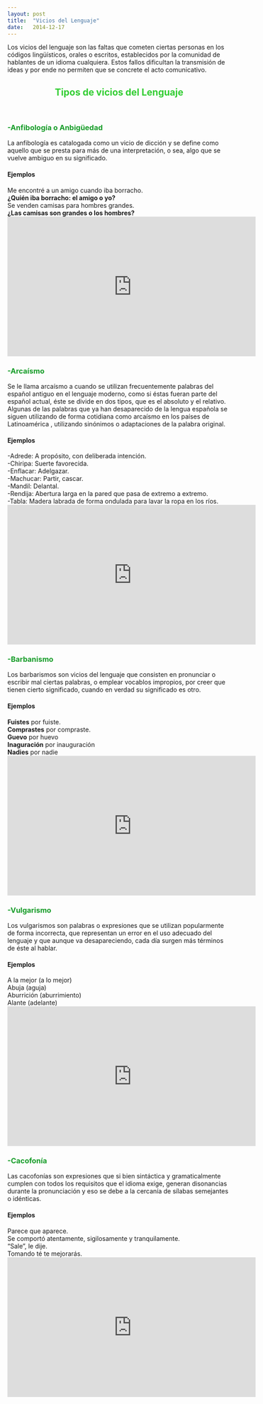 ```yaml
---
layout: post
title:  "Vicios del Lenguaje"
date:   2014-12-17
---
```



<p class="intro"><span class="dropcap">L</span>os vicios del lenguaje son las faltas que cometen ciertas personas en los códigos lingüísticos, orales o escritos, establecidos por la comunidad de hablantes de un idioma cualquiera. Estos fallos dificultan la transmisión de ideas y por ende no permiten que se concrete el acto comunicativo.
</p>
<font color="#32CD32"><center><h2>Tipos de vicios del Lenguaje</h2><br></center></font>
<font color="#169C28"><h3>-Anfibología o Anbigüedad</h3></font>
<p>La anfibología es catalogada como un vicio de dicción y se define como aquello que se presta para más de una interpretación, o sea, algo que se vuelve ambiguo en su significado.</p>
<h4>Ejemplos</h4>
<p>Me encontré a un amigo cuando iba borracho.<br>
<b>¿Quién iba borracho: el amigo o yo?</b><br>
Se venden camisas para hombres grandes.<br>
<b>¿Las camisas son grandes o los hombres?</b>
<iframe width="560" height="315" src="https://www.youtube.com/embed/oKeUOah0xIg" frameborder="0" allow="accelerometer; autoplay; encrypted-media; gyroscope; picture-in-picture" allowfullscreen></iframe></p>
<font color="#169C28"><h3>-Arcaísmo</h3></font>
<p>Se le llama arcaísmo a cuando se utilizan frecuentemente palabras del español antiguo en el lenguaje moderno, como si éstas fueran parte del español actual, éste se divide en dos tipos, que es el absoluto y el relativo.<br>
Algunas de las palabras que ya han desaparecido de la lengua española se siguen utilizando de forma cotidiana como arcaísmo en los países de Latinoamérica , utilizando sinónimos o adaptaciones de la palabra original.</p>
<h4>Ejemplos</h4>
<p>-Adrede: A propósito, con deliberada intención.<br>
-Chiripa: Suerte favorecida.<br>
-Enflacar: Adelgazar.<br>
-Machucar: Partir, cascar.<br>
-Mandil: Delantal.<br>
-Rendija: Abertura larga en la pared que pasa de extremo a extremo.<br>
-Tabla: Madera labrada de forma ondulada para lavar la ropa en los ríos.<br>
<iframe width="560" height="315" src="https://www.youtube.com/embed/BlF4rqYpIwI" frameborder="0" allow="accelerometer; autoplay; encrypted-media; gyroscope; picture-in-picture" allowfullscreen></iframe></p>
<font color="#169C28"><h3>-Barbanismo</h3></font>
<p>Los barbarismos son vicios del lenguaje que consisten en pronunciar o escribir mal ciertas palabras, o emplear vocablos impropios, por creer que tienen cierto significado, cuando en verdad su significado es otro.</p>
<h4>Ejemplos</h4>
<p><b>Fuistes</b> por fuiste.<br>
<b>Comprastes</b> por compraste.<br>
<b>Guevo</b> por huevo<br>
<b>Inaguración</b> por inauguración<br>
<b>Nadies</b> por nadie<br>
<iframe width="560" height="315" src="https://www.youtube.com/embed/mKFGxKEtqT8" frameborder="0" allow="accelerometer; autoplay; encrypted-media; gyroscope; picture-in-picture" allowfullscreen></iframe>
 <font color="#169C28"><h3>-Vulgarismo</h3></font>
<p>Los vulgarismos son palabras o expresiones que se utilizan popularmente de forma incorrecta, que representan un error en el uso adecuado del lenguaje y que aunque va desapareciendo, cada día surgen más términos de éste al hablar.</p>
<h4>Ejemplos</h4>
<p>A la mejor (a lo mejor)<br>
Abuja (aguja)<br>
Aburrición (aburrimiento)<br>
Alante (adelante)<br>
<iframe width="560" height="315" src="https://www.youtube.com/embed/AUcHsN1ZsnI" frameborder="0" allow="accelerometer; autoplay; encrypted-media; gyroscope; picture-in-picture" allowfullscreen></iframe></p>
 <font color="#169C28"><h3>-Cacofonía</h3></font>
<p>Las cacofonías son expresiones que si bien sintáctica y gramaticalmente cumplen con todos los requisitos que el idioma exige, generan disonancias durante la pronunciación y eso se debe a la cercanía de sílabas semejantes o idénticas.</p>
<h4>Ejemplos</h4>
<p>Parece que aparece.<br>
Se comportó atentamente, sigilosamente y tranquilamente.<br>
“Sale”, le dije.<br>
Tomando té te mejorarás.<br>
<iframe width="560" height="315" src="https://www.youtube.com/embed/KNNA1JFbAkc" frameborder="0" allow="accelerometer; autoplay; encrypted-media; gyroscope; picture-in-picture" allowfullscreen></iframe></p>
